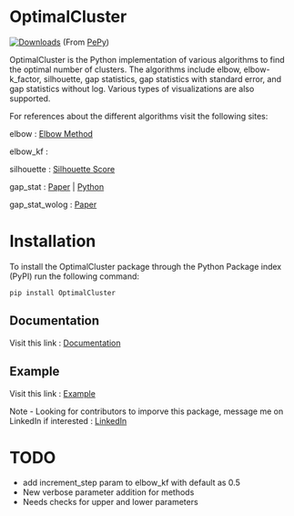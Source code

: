 # OptimalCluster

[![Downloads](https://pepy.tech/badge/optimalcluster)](https://pepy.tech/project/optimalcluster)
(From [PePy](https://pepy.tech/project/OptimalCluster))

OptimalCluster is the Python implementation of various algorithms to find the optimal number of clusters. The algorithms include elbow, elbow-k_factor, silhouette, gap statistics, gap statistics with standard error, and gap statistics without log. Various types of visualizations are also supported.

For references about the different algorithms visit the following sites:

elbow : [Elbow Method](https://en.wikipedia.org/wiki/Elbow_method_(clustering).)

elbow_kf : 

silhouette : [Silhouette Score](https://scikit-learn.org/stable/modules/generated/sklearn.metrics.silhouette_score.html)

gap_stat : [Paper](http://www.web.stanford.edu/~hastie/Papers/gap.pdf)  |  [Python](https://anaconda.org/milesgranger/gap-statistic/notebook)

gap_stat_wolog : [Paper](https://core.ac.uk/reader/12172514)

# Installation

To install the OptimalCluster package through the Python Package index (PyPI) run the following command:
```
pip install OptimalCluster
```

## Documentation

Visit this link : [Documentation](https://github.com/shreyas-bk/OptimalCluster/blob/master/Documentation.md)

## Example

Visit this link : [Example](https://colab.research.google.com/github/shreyas-bk/OptimalClusterExampleNB/blob/master/Example.ipynb)

Note - Looking for contributors to imporve this package, message me on LinkedIn if interested : [LinkedIn](https://www.linkedin.com/in/shreyas-kera-027727178/)

# TODO

 - add increment_step param to elbow_kf with default as 0.5
 - New verbose parameter addition for methods
 - Needs checks for upper and lower parameters
